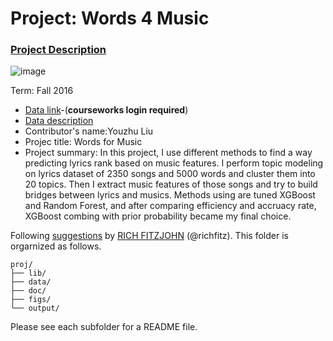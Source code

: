 # Project: Words 4 Music

### [Project Description](doc/Project4_desc.md)

![image](http://cdn.newsapi.com.au/image/v1/f7131c018870330120dbe4b73bb7695c?width=650)

Term: Fall 2016

+ [Data link](https://courseworks2.columbia.edu/courses/11849/files/folder/Project_Files?preview=763391)-(**courseworks login required**)
+ [Data description](doc/readme.html)
+ Contributor's name:Youzhu Liu
+ Projec title: Words for Music
+ Project summary: In this project, I use different methods to find a way predicting lyrics rank based on music features. I perform topic modeling on lyrics dataset of 2350 songs and 5000 words and cluster them into 20 topics. Then I extract music features of those songs and try to build bridges between lyrics and musics. Methods using are tuned XGBoost and Random Forest, and after comparing efficiency and accruacy rate, XGBoost combing with prior probability became my final choice. 
	
Following [suggestions](http://nicercode.github.io/blog/2013-04-05-projects/) by [RICH FITZJOHN](http://nicercode.github.io/about/#Team) (@richfitz). This folder is orgarnized as follows.

```
proj/
├── lib/
├── data/
├── doc/
├── figs/
└── output/
```

Please see each subfolder for a README file.
